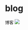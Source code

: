 # blog
博客 
<img src="https://github.com/qq296629801/play/blob/master/src/main/resources/%E6%95%B0%E6%8D%AE%E5%BA%93%E7%BB%93%E6%9E%84.png" />